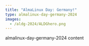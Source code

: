 ```yaml
---
title: "AlmaLinux Day: Germany!"
type: almalinux-day-germany-2024
images:
  - /aldg-2024/ALDGhero.png
---
```


almalinux-day-germany-2024 content